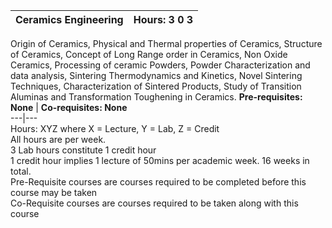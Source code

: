 **Ceramics Engineering** | **Hours: 3 0 3**  
---|---  
Origin of Ceramics, Physical and Thermal properties of Ceramics, Structure of Ceramics, Concept of Long Range order in Ceramics, Non Oxide Ceramics, Processing of ceramic Powders, Powder Characterization and data analysis, Sintering Thermodynamics and Kinetics, Novel Sintering Techniques, Characterization of Sintered Products, Study of Transition Aluminas and Transformation Toughening in Ceramics.
**Pre-requisites: None** | **Co-requisites: None**  
---|---  
Hours: XYZ where X = Lecture, Y = Lab, Z = Credit  
All hours are per week.  
3 Lab hours constitute 1 credit hour  
1 credit hour implies 1 lecture of 50mins per academic week. 16 weeks in total.  
Pre-Requisite courses are courses required to be completed before this course may be taken  
Co-Requisite courses are courses required to be taken along with this course
